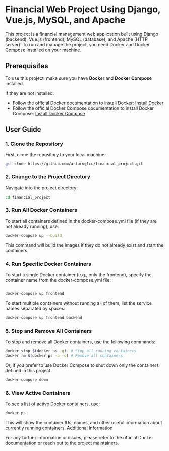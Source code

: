 # Financial Web Project Using Django, Vue.js, MySQL, and Apache

This project is a financial management web application built using Django (backend), Vue.js (frontend), MySQL (database), and Apache (HTTP server). To run and manage the project, you need Docker and Docker Compose installed on your machine.

## Prerequisites

To use this project, make sure you have **Docker** and **Docker Compose** installed.

If they are not installed:
- Follow the official Docker documentation to install Docker: [Install Docker](https://docs.docker.com/get-docker/)
- Follow the official Docker Compose documentation to install Docker Compose: [Install Docker Compose](https://docs.docker.com/compose/install/)

## User Guide

### 1. Clone the Repository

First, clone the repository to your local machine:

```bash
git clone https://github.com/arturoglcc/financial_project.git
```

### 2. Change to the Project Directory

Navigate into the project directory:

```bash
cd financial_project
```

### 3. Run All Docker Containers

To start all containers defined in the docker-compose.yml file (if they are not already running), use:

```bash
docker-compose up --build
```

This command will build the images if they do not already exist and start the containers.

### 4. Run Specific Docker Containers

To start a single Docker container (e.g., only the frontend), specify the container name from the docker-compose.yml file:

```bash

docker-compose up frontend
```

To start multiple containers without running all of them, list the service names separated by spaces:

```bash
docker-compose up frontend backend
```

### 5. Stop and Remove All Containers

To stop and remove all Docker containers, use the following commands:

```bash
docker stop $(docker ps -q)  # Stop all running containers
docker rm $(docker ps -a -q) # Remove all containers
```
Or, if you prefer to use Docker Compose to shut down only the containers defined in this project:

```bash
docker-compose down
```

### 6. View Active Containers

To see a list of active Docker containers, use:

```bash
docker ps
```

This will show the container IDs, names, and other useful information about currently running containers.
Additional Information

For any further information or issues, please refer to the official Docker documentation or reach out to the project maintainers.
